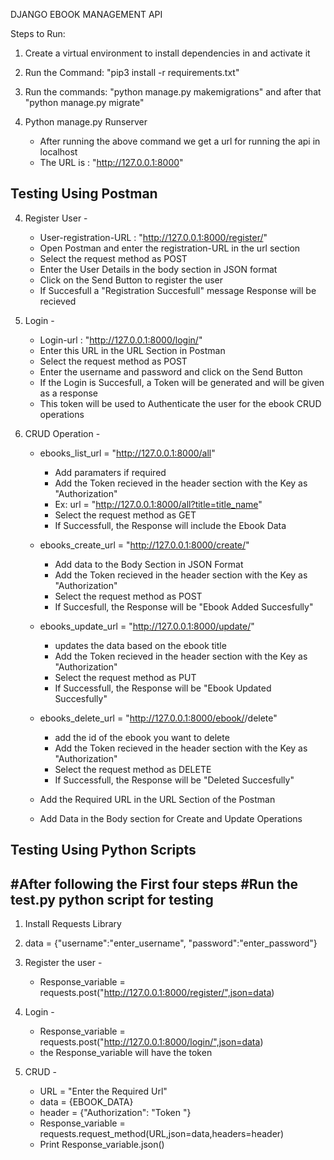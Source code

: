 DJANGO EBOOK MANAGEMENT API

Steps to Run:

1. Create a virtual environment to install dependencies in and activate it

2. Run the Command: "pip3 install -r requirements.txt"

3. Run the commands: "python manage.py makemigrations" and after that "python manage.py migrate"

4. Python manage.py Runserver
    - After running the above command we get a url for running the api in localhost 
    - The URL is : "http://127.0.0.1:8000"

Testing Using Postman
---------------------
4. Register User -
    - User-registration-URL : "http://127.0.0.1:8000/register/"
    - Open Postman and enter the registration-URL in the url section
    - Select the request method as POST
    - Enter the User Details in the body section in JSON format
    - Click on the Send Button to register the user
    - If Succesfull a "Registration Succesfull" message Response will be recieved

5. Login - 
    - Login-url : "http://127.0.0.1:8000/login/"
    - Enter this URL in the URL Section in Postman
    - Select the request method as POST
    - Enter the username and password and click on the Send Button
    - If the Login is Succesfull, a Token will be generated and will be given as a response
    - This token will be used to Authenticate the user for the ebook CRUD operations

4. CRUD Operation - 
    - ebooks_list_url = "http://127.0.0.1:8000/all" 
        - Add paramaters if required
        - Add the Token recieved in the header section with the Key as "Authorization"
        - Ex: url = "http://127.0.0.1:8000/all?title=title_name"
        - Select the request method as GET
        - If Successfull, the Response will include the Ebook Data

    - ebooks_create_url = "http://127.0.0.1:8000/create/" 
        - Add data to the Body Section in JSON Format
        - Add the Token recieved in the header section with the Key as "Authorization"
        - Select the request method as POST
        - If Succesfull, the Response will be "Ebook Added Succesfully"

    - ebooks_update_url = "http://127.0.0.1:8000/update/" 
        - updates the data based on the ebook title
        - Add the Token recieved in the header section with the Key as "Authorization"
        - Select the request method as PUT
        - If Successfull, the Response will be "Ebook Updated Succesfully"

    - ebooks_delete_url = "http://127.0.0.1:8000/ebook/<id>/delete" 
        - add the id of the ebook you want to delete
        - Add the Token recieved in the header section with the Key as "Authorization"
        - Select the request method as DELETE
        - If Successfull, the Response will be "Deleted Succesfully"

    - Add the Required URL in the URL Section of the Postman
    - Add Data in the Body section for Create and Update Operations

Testing Using Python Scripts
----------------------------
#After following the First four steps
#Run the test.py python script for testing
----------------------------
1. Install Requests Library
2. data = {"username":"enter_username",
            "password":"enter_password"}
3. Register the user - 
    - Response_variable = requests.post("http://127.0.0.1:8000/register/",json=data)

4. Login - 
    - Response_variable = requests.post("http://127.0.0.1:8000/login/",json=data)
    - the Response_variable will have the token

5. CRUD -
    - URL = "Enter the Required Url"
    - data = {EBOOK_DATA}
    - header = {"Authorization": "Token <token>"}
    - Response_variable = requests.request_method(URL,json=data,headers=header)
    - Print Response_variable.json()
